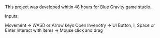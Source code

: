 This project was developed whitin 48 hours for Blue Gravity game studio.

Inputs:

Movement -> WASD or Arrow keys
Open Invenotry -> UI Button, I, Space or Enter
Interact with items -> Mouse click and drag
